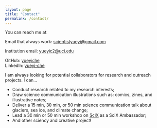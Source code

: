 ```yaml
---
layout: page
title: "Contact"
permalink: /contact/
---
```


You can reach me at:

Email that always work: scientistyueyi@gmail.com

Institution email: yueyic2@uci.edu

GitHub: [yueyiche](https://github.com/yueyiche)  
LinkedIn: [yueyi-che](https://linkedin.com/in/yueyi-che)

I am always looking for potential collaborators for research and outreach projects.
I can...
* Conduct research related to my research interests;
* Draw science communication illustrations such as: comics, zines, and illustrative notes;
* Deliver a 15 min, 30 min, or 50 min science communication talk about glaciers, sea ice, and climate change;
* Lead a 30 min or 50 min workshop on [SciX](https://scixplorer.org/) as a SciX Ambassador;
* And other sciency and creative project!
